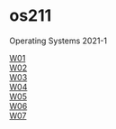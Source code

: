 # os211
Operating Systems 2021-1 

[W01](https://github.com/aladster/os211/blob/master/w01.md)<br>
[W02](https://github.com/aladster/os211/blob/master/w02.md)<br>
[W03](https://github.com/aladster/os211/blob/master/w03.md)<br>
[W04](https://github.com/aladster/os211/blob/master/w04.md)<br>
[W05](https://github.com/aladster/os211/blob/master/w05.md)<br>
[W06](https://github.com/aladster/os211/blob/master/w06.md)<br>
[W07](https://github.com/aladster/os211/blob/master/w07.md)<br>

